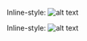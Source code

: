 Inline-style: 
![alt text](http://tinypic.com/r/2ltq3jp/5 "Logo Title Text 1")

Inline-style: 
![alt text](http://tinypic.com/r/10qids7/5 "Logo Title Text 1")
